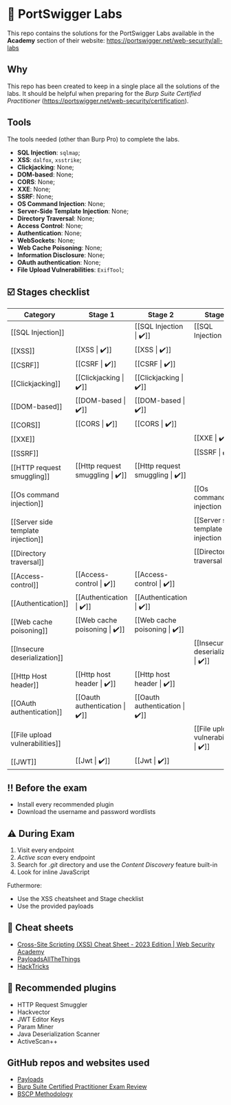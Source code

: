 # 🧪 PortSwigger Labs

This repo contains the solutions for the PortSwigger Labs available in the **Academy** section of their website: https://portswigger.net/web-security/all-labs

## Why
This repo has been created to keep in a single place all the solutions of the labs. It should be helpful when preparing for the *Burp Suite Certified Practitioner* (https://portswigger.net/web-security/certification).

## Tools
The tools needed (other than Burp Pro) to complete the labs.

- **SQL Injection**: ``sqlmap``;
- **XSS**: ``dalfox``, ``xsstrike``;
- **Clickjacking**: None;
- **DOM-based**: None;
- **CORS**: None;
- **XXE**: None;
- **SSRF**: None;
- **OS Command Injection**: None;
- **Server-Side Template Injection**: None;
- **Directory Traversal**: None;
- **Access Control**: None;
- **Authentication**: None;
- **WebSockets**: None;
- **Web Cache Poisoning**: None;
- **Information Disclosure**: None;
- **OAuth authentication**: None;
- **File Upload Vulnerabilities**: ``ExifTool``;

## ☑️ Stages checklist

| Category | Stage 1 | Stage 2 | Stage 3 |
| --- | --- | --- | --- |
| [[SQL Injection]] |  | [[SQL Injection \| ✔️]] | [[SQL Injection \| ✔️]] |
| [[XSS]] | [[XSS \| ✔️]] | [[XSS \| ✔️]] |  |
| [[CSRF]] | [[CSRF \| ✔️]] | [[CSRF \| ✔️]] |  |
| [[Clickjacking]] | [[Clickjacking \| ✔️]] | [[Clickjacking \| ✔️]] |  |
| [[DOM-based]] | [[DOM-based \| ✔️]] | [[DOM-based \| ✔️]] |  |
| [[CORS]] | [[CORS \| ✔️]] | [[CORS \| ✔️]] |  |
| [[XXE]] |  |  | [[XXE \| ✔️]] |
| [[SSRF]] |  |  | [[SSRF \| ✔️]] |
| [[HTTP request smuggling]] | [[Http request smuggling \| ✔️]] | [[Http request smuggling \| ✔️]] |  |
| [[Os command  injection]] |  |  | [[Os command injection \| ✔️]] |
| [[Server side template injection]] |  |  | [[Server side template injection \| ✔️]] |
| [[Directory traversal]] |  |  | [[Directory traversal \| ✔️]] |
| [[Access-control]] | [[Access-control \| ✔️]] | [[Access-control \| ✔️]] |  |
| [[Authentication]] | [[Authentication \| ✔️]] | [[Authentication \| ✔️]] |  |
| [[Web cache poisoning]] | [[Web cache poisoning \| ✔️]] | [[Web cache poisoning \| ✔️]] |  |
| [[Insecure deserialization]] |  |  | [[Insecure deserialization \| ✔️]] |
| [[Http Host header]] | [[Http host header \| ✔️]] | [[Http host header \| ✔️]] |  |
| [[OAuth authentication]] | [[Oauth authentication \| ✔️]] | [[Oauth authentication \| ✔️]] |  |
| [[File upload vulnerabilities]] |  |  | [[File upload vulnerabilities \| ✔️]] |
| [[JWT]] | [[Jwt \| ✔️]] | [[Jwt \| ✔️]] |  |

## ‼️ Before the exam

- Install every recommended plugin
- Download the username and password wordlists

## ⚠️ During Exam

1. Visit every endpoint
2. *Active scan* every endpoint
3. Search for *.git* directory and use the *Content Discovery* feature built-in
4. Look for inline JavaScript

Futhermore:
- Use the XSS cheatsheet and Stage checklist
- Use the provided payloads

## 💭 Cheat sheets
- [Cross-Site Scripting (XSS) Cheat Sheet - 2023 Edition | Web Security Academy](https://portswigger.net/web-security/cross-site-scripting/cheat-sheet)
- [PayloadsAllTheThings](https://github.com/swisskyrepo/PayloadsAllTheThings)
- [HackTricks](https://book.hacktricks.xyz/welcome/readme)


## 🛫 Recommended plugins

- HTTP Request Smuggler
- Hackvector
- JWT Editor Keys
- Param Miner
- Java Deserialization Scanner
- ActiveScan++

## GitHub repos and websites used
- [Payloads](https://micahvandeusen.com/burp-suite-certified-practitioner-exam-review/)
- [Burp Suite Certified Practitioner Exam Review](https://micahvandeusen.com/burp-suite-certified-practitioner-exam-review/)
- [BSCP Methodology](http://bscpcheatsheet.gitbook.io/)

